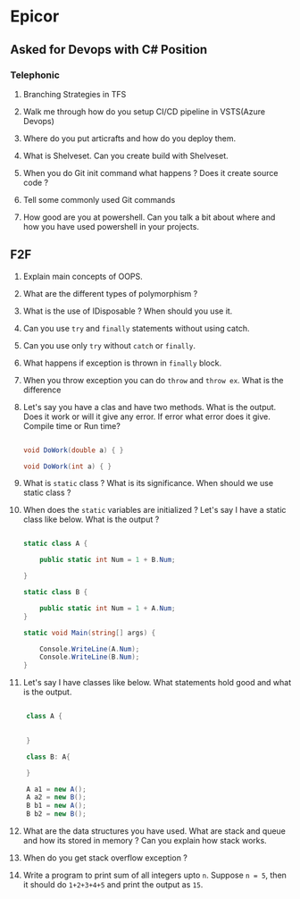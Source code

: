 # Epicor

## Asked for Devops with C# Position

### Telephonic

1.  Branching Strategies in TFS

2. Walk me through how do you setup CI/CD pipeline in VSTS(Azure Devops)

3. Where do you put articrafts and how do you deploy them.

4. What is Shelveset. Can you create build with Shelveset.

5. When you do Git init command what happens ? Does it create source code ?

6. Tell some commonly used Git commands

7. How good are you at powershell. Can you talk a bit about where and how you have used powershell in your projects.

## F2F

1. Explain main concepts of OOPS.

2. What are the different types of polymorphism ?

3. What is the use of IDisposable ? When should you use it.

4. Can you use `try` and `finally` statements without using catch.

5. Can you use only `try` without `catch` or `finally`.

6. What happens if exception is thrown in `finally` block.

7. When you throw exception you can do `throw` and `throw ex`. What is the difference

8. Let's say you have a clas and have two methods. What is the output. Does it work or will it give any error. If error
   what error does it give. Compile time or Run time?

    ```csharp

    void DoWork(double a) { }

    void DoWork(int a) { }    

    ```

9. What is `static` class ? What is its significance. When should we use static class ?

10. When does the `static` variables are initialized ? Let's say I have a static class like below. What is the output ? 

    ```csharp

    static class A {

        public static int Num = 1 + B.Num;

    }

    static class B {

        public static int Num = 1 + A.Num;
    }

    static void Main(string[] args) {

        Console.WriteLine(A.Num);
        Console.WriteLine(B.Num);
    }
    ```

11. Let's say I have classes like below. What statements hold good and what is the output.

```csharp

    class A {

        
    }

    class B: A{

    }

    A a1 = new A();
    A a2 = new B();
    B b1 = new A();
    B b2 = new B();
```
12. What are the data structures you have used. What are stack and queue and how its stored in memory ? Can you explain how stack works.

13. When do you get stack overflow exception ?

14. Write a program to print sum of all integers upto `n`. Suppose `n = 5`, then it should do `1+2+3+4+5` and print the output as `15`.
